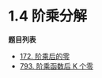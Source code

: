 # 1.4 阶乘分解

**题目列表**

- [172. 阶乘后的零](https://leetcode.cn/problems/factorial-trailing-zeroes/description/)
- [793. 阶乘函数后 K 个零](https://leetcode.cn/problems/preimage-size-of-factorial-zeroes-function/description/)
